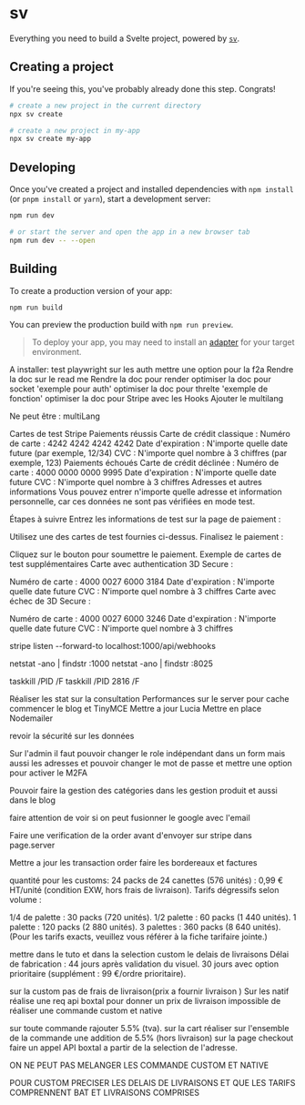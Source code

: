 # sv

Everything you need to build a Svelte project, powered by [`sv`](https://github.com/sveltejs/cli).

## Creating a project

If you're seeing this, you've probably already done this step. Congrats!

```bash
# create a new project in the current directory
npx sv create

# create a new project in my-app
npx sv create my-app
```

## Developing

Once you've created a project and installed dependencies with `npm install` (or `pnpm install` or `yarn`), start a development server:

```bash
npm run dev

# or start the server and open the app in a new browser tab
npm run dev -- --open
```

## Building

To create a production version of your app:

```bash
npm run build
```

You can preview the production build with `npm run preview`.

> To deploy your app, you may need to install an [adapter](https://svelte.dev/docs/kit/adapters) for your target environment.

A installer:
test playwright sur les auth
mettre une option pour la f2a
Rendre la doc sur le read me
Rendre la doc pour render
optimiser la doc pour socket 'exemple pour auth'
optimiser la doc pour threlte 'exemple de fonction'
optimiser la doc pour Stripe avec les Hooks
Ajouter le multilang


Ne peut être :
multiLang



Cartes de test Stripe
Paiements réussis
Carte de crédit classique :
Numéro de carte : 4242 4242 4242 4242
Date d'expiration : N'importe quelle date future (par exemple, 12/34)
CVC : N'importe quel nombre à 3 chiffres (par exemple, 123)
Paiements échoués
Carte de crédit déclinée :
Numéro de carte : 4000 0000 0000 9995
Date d'expiration : N'importe quelle date future
CVC : N'importe quel nombre à 3 chiffres
Adresses et autres informations
Vous pouvez entrer n'importe quelle adresse et information personnelle, car ces données ne sont pas vérifiées en mode test.

Étapes à suivre
Entrez les informations de test sur la page de paiement :

Utilisez une des cartes de test fournies ci-dessus.
Finalisez le paiement :

Cliquez sur le bouton pour soumettre le paiement.
Exemple de cartes de test supplémentaires
Carte avec authentication 3D Secure :

Numéro de carte : 4000 0027 6000 3184
Date d'expiration : N'importe quelle date future
CVC : N'importe quel nombre à 3 chiffres
Carte avec échec de 3D Secure :

Numéro de carte : 4000 0027 6000 3246
Date d'expiration : N'importe quelle date future
CVC : N'importe quel nombre à 3 chiffres

stripe listen --forward-to localhost:1000/api/webhooks

netstat -ano | findstr :1000
netstat -ano | findstr :8025

taskkill /PID <PID> /F
taskkill /PID 2816 /F



Réaliser les stat sur la consultation
Performances sur le server pour cache
commencer le blog et TinyMCE
Mettre a jour Lucia
Mettre en place Nodemailer


revoir la sécurité sur les données

Sur l'admin il faut pouvoir changer le role indépendant dans un form mais aussi les adresses et pouvoir changer le mot de passe et mettre une option pour activer le M2FA


Pouvoir faire la gestion des catégories dans les gestion produit
et aussi dans le blog

faire attention de voir si on peut fusionner le google avec l'email


Faire une verification de la order avant d'envoyer sur stripe dans page.server




Mettre a jour les transaction order
faire les bordereaux et factures




quantité pour les customs: 
24 packs de 24 canettes (576 unités) : 0,99 € HT/unité (condition EXW, hors frais de livraison).
Tarifs dégressifs selon volume :

1/4 de palette : 30 packs (720 unités).
1/2 palette : 60 packs (1 440 unités).
1 palette : 120 packs (2 880 unités).
3 palettes : 360 packs (8 640 unités).
(Pour les tarifs exacts, veuillez vous référer à la fiche tarifaire jointe.)



mettre dans le tuto et dans la selection custom le delais de livraisons
Délai de fabrication :
44 jours après validation du visuel.
30 jours avec option prioritaire (supplément : 99 €/ordre prioritaire).

sur la custom pas de frais de livraison(prix a fournir livraison )
Sur les natif réalise une req api boxtal pour donner un prix de livraison
impossible de réaliser une commande custom et native 


sur toute commande rajouter 5.5% (tva). sur la cart réaliser sur l'ensemble de la commande une addition de 5.5% (hors livraison)
sur la page checkout faire un appel API boxtal a partir de la selection de l'adresse.

ON NE PEUT PAS MELANGER LES COMMANDE CUSTOM ET NATIVE

POUR CUSTOM PRECISER LES DELAIS DE LIVRAISONS ET QUE LES TARIFS COMPRENNENT BAT ET LIVRAISONS COMPRISES







